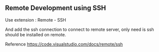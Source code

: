## Remote Development using SSH

Use extension : Remote - SSH

And add the ssh connection to connect to remote server, only need is ssh should be installed on remote.

Reference 
https://code.visualstudio.com/docs/remote/ssh 